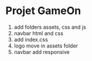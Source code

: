 # Projet GameOn

1. add folders assets, css and js
2. navbar html and css
3. add index.css
4. logo move in assets folder
5. navbar add responsive
